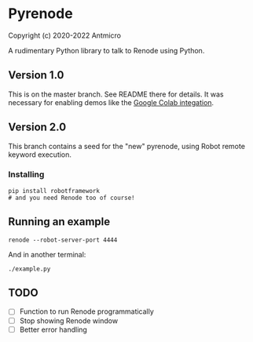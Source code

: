# Pyrenode

Copyright (c) 2020-2022 Antmicro

A rudimentary Python library to talk to Renode using Python.

## Version 1.0

This is on the master branch. See README there for details. It was necessary for enabling demos like the [Google Colab integation](https://github.com/antmicro/tensorflow-arduino-examples).

## Version 2.0

This branch contains a seed for the "new" pyrenode, using Robot remote keyword execution.

### Installing

```
pip install robotframework
# and you need Renode too of course!
```

## Running an example

```
renode --robot-server-port 4444
```

And in another terminal:

```
./example.py
```

## TODO

* [ ] Function to run Renode programmatically
* [ ] Stop showing Renode window
* [ ] Better error handling
